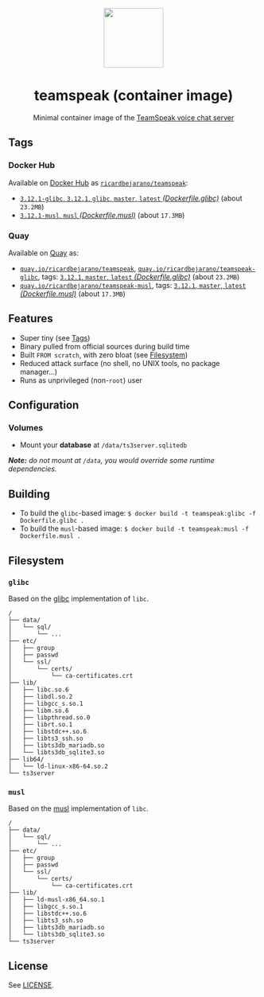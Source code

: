 <p align="center"><img src="https://emojipedia-us.s3.dualstack.us-west-1.amazonaws.com/thumbs/320/apple/155/speech-balloon_1f4ac.png" width="120px"></p>
<h1 align="center">teamspeak (container image)</h1>
<p align="center">Minimal container image of the <a href="https://teamspeak.com/en/">TeamSpeak voice chat server</a></p>


## Tags

### Docker Hub

Available on [Docker Hub](https://hub.docker.com) as [`ricardbejarano/teamspeak`](https://hub.docker.com/r/ricardbejarano/teamspeak):

- [`3.12.1-glibc`, `3.12.1`, `glibc`, `master`, `latest` *(Dockerfile.glibc)*](https://github.com/ricardbejarano/teamspeak/blob/master/Dockerfile.glibc) (about `23.2MB`)
- [`3.12.1-musl`, `musl` *(Dockerfile.musl)*](https://github.com/ricardbejarano/teamspeak/blob/master/Dockerfile.musl) (about `17.3MB`)

### Quay

Available on [Quay](https://quay.io) as:

- [`quay.io/ricardbejarano/teamspeak`](https://quay.io/repository/ricardbejarano/teamspeak), [`quay.io/ricardbejarano/teamspeak-glibc`](https://quay.io/repository/ricardbejarano/teamspeak-glibc), tags: [`3.12.1`, `master`, `latest` *(Dockerfile.glibc)*](https://github.com/ricardbejarano/teamspeak/blob/master/Dockerfile.glibc) (about `23.2MB`)
- [`quay.io/ricardbejarano/teamspeak-musl`](https://quay.io/repository/ricardbejarano/teamspeak-musl), tags: [`3.12.1`, `master`, `latest` *(Dockerfile.musl)*](https://github.com/ricardbejarano/teamspeak/blob/master/Dockerfile.musl) (about `17.3MB`)


## Features

* Super tiny (see [Tags](#tags))
* Binary pulled from official sources during build time
* Built `FROM scratch`, with zero bloat (see [Filesystem](#filesystem))
* Reduced attack surface (no shell, no UNIX tools, no package manager...)
* Runs as unprivileged (non-`root`) user


## Configuration

### Volumes

- Mount your **database** at `/data/ts3server.sqlitedb`

***Note:** do not mount at `/data`, you would override some runtime dependencies.*


## Building

- To build the `glibc`-based image: `$ docker build -t teamspeak:glibc -f Dockerfile.glibc .`
- To build the `musl`-based image: `$ docker build -t teamspeak:musl -f Dockerfile.musl .`


## Filesystem

### `glibc`

Based on the [glibc](https://www.gnu.org/software/libc/) implementation of `libc`.

```
/
├── data/
│   └── sql/
│       └── ...
├── etc/
│   ├── group
│   ├── passwd
│   └── ssl/
│       └── certs/
│           └── ca-certificates.crt
├── lib/
│   ├── libc.so.6
│   ├── libdl.so.2
│   ├── libgcc_s.so.1
│   ├── libm.so.6
│   ├── libpthread.so.0
│   ├── librt.so.1
│   ├── libstdc++.so.6
│   ├── libts3_ssh.so
│   ├── libts3db_mariadb.so
│   └── libts3db_sqlite3.so
├── lib64/
│   └── ld-linux-x86-64.so.2
└── ts3server
```

### `musl`

Based on the [musl](https://www.musl-libc.org/) implementation of `libc`.

```
/
├── data/
│   └── sql/
│       └── ...
├── etc/
│   ├── group
│   ├── passwd
│   └── ssl/
│       └── certs/
│           └── ca-certificates.crt
├── lib/
│   ├── ld-musl-x86_64.so.1
│   ├── libgcc_s.so.1
│   ├── libstdc++.so.6
│   ├── libts3_ssh.so
│   ├── libts3db_mariadb.so
│   └── libts3db_sqlite3.so
└── ts3server
```


## License

See [LICENSE](https://github.com/ricardbejarano/teamspeak/blob/master/LICENSE).
